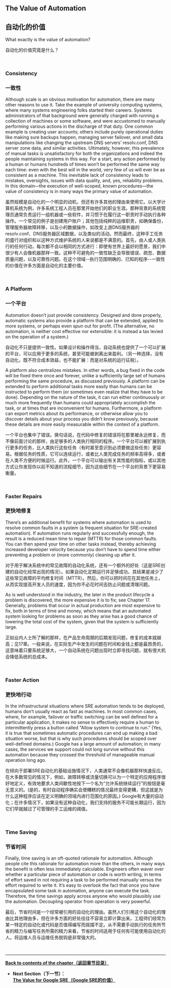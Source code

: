 ## **The Value of Automation**

## **自动化的价值**

What exactly is the value of automation?

自动化的价值究竟是什么？

<br>

### **Consistency**

### **一致性**

Although scale is an obvious motivation for automation, there are many other reasons to use it. Take the example of university computing systems, where many systems engineering folks started their careers. Systems administrators of that background were generally charged with running a collection of machines or some software, and were accustomed to manually performing various actions in the discharge of that duty. One common example is creating user accounts; others include purely operational duties like making sure backups happen, managing server failover, and small data manipulations like changing the upstream DNS servers’ resolv.conf, DNS server zone data, and similar activities. Ultimately, however, this prevalence of manual tasks is unsatisfactory for both the organizations and indeed the people maintaining systems in this way. For a start, any action performed by a human or humans hundreds of times won’t be performed the same way each time: even with the best will in the world, very few of us will ever be as consistent as a machine. This inevitable lack of consistency leads to mistakes, oversights, issues with data quality, and, yes, reliability problems. In this domain—the execution of well-scoped, known procedures—the value of consistency is in many ways the primary value of automation.

虽然规模是自动化的一个明显的动机，但还有许多其他的理由来使用它。以大学计算机系统为例，许多系统工程人员在那里开始他们的职业生涯。那种背景的系统管理员通常负责运行一组机器或一些软件，并习惯于在履行这一职责时手动执行各种操作。一个常见的例子是创建用户账户；其他包括纯粹的运维职责，如确保备份，管理服务器故障转移，以及小的数据操作，如改变上游DNS服务器的resolv.conf、DNS服务器区域数据，以及类似的活动。然而最终，这种手工任务的盛行对组织和以这种方式维护系统的人来说都是不满意的。首先，由人或人类执行的任何行动，每次都不会以相同的方式进行：即使有世界上最好的愿景，我们中很少有人会像机器那样一致。这种不可避免的一致性缺乏会导致错误、疏忽、数据质量问题，以及可靠性问题。在这个领域--执行范围明确的、已知的程序--一致性的价值在许多方面是自动化的主要价值。

<br>

### **A Platform**

### **一个平台**

Automation doesn’t just provide consistency. Designed and done properly, automatic systems also provide a platform that can be extended, applied to more systems, or perhaps even spun out for profit. (The alternative, no automation, is neither cost effective nor extensible: it is instead a tax levied on the operation of a system.)

自动化不只是提供一致性。如果设计和操作得当，自动系统也提供了一个可以扩展的平台，可以应用于更多的系统，甚至可能被剥离出来盈利。（另一种选择，没有自动化，既不符合成本效益，也不能扩展：而是对系统的运行征税）。

A platform also centralizes mistakes. In other words, a bug fixed in the code will be fixed there once and forever, unlike a sufficiently large set of humans performing the same procedure, as discussed previously. A platform can be extended to perform additional tasks more easily than humans can be instructed to perform them (or sometimes even realize that they have to be done). Depending on the nature of the task, it can run either continuously or much more frequently than humans could appropriately accomplish the task, or at times that are inconvenient for humans. Furthermore, a platform can export metrics about its performance, or otherwise allow you to discover details about your process you didn’t know previously, because these details are more easily measurable within the context of a platform.

一个平台也集中了错误。换句话说，在代码中修复的错误将在那里被永远修复，而不像前面讨论的那样，由足够多的人类执行相同的程序。一个平台可以被扩展到执行更多的任务，比人类执行这些任务（有时甚至意识到必须要做这些任务）更容易。根据任务的性质，它可以连续运行，或者比人类完成任务的频率高得多，或者在人类不方便的时候运行。此外，一个平台可以输出有关其性能的指标，或以其他方式让你发现你以前不知道的流程细节，因为这些细节在一个平台的背景下更容易衡量。

<br>

### **Faster Repairs**

### **更快地修复**

There’s an additional benefit for systems where automation is used to resolve common faults in a system (a frequent situation for SRE-created automation). If automation runs regularly and successfully enough, the result is a reduced mean time to repair (MTTR) for those common faults. You can then spend your time on other tasks instead, thereby achieving increased developer velocity because you don’t have to spend time either preventing a problem or (more commonly) cleaning up after it.

对于用于解决系统中的常见故障的自动化系统，还有一个额外的好处（这是SRE创建的自动化经常出现的情况）。如果自动化定期运行并足够成功，其结果是减少了这些常见故障的平均修复时间（MTTR）。然后，你可以把时间花在其他任务上，从而实现提高开发人员的速度，因为你不必花时间去防止问题或清理问题。

As is well understood in the industry, the later in the product lifecycle a problem is discovered, the more expensive it is to fix; see Chapter 17. Generally, problems that occur in actual production are most expensive to fix, both in terms of time and money, which means that an automated system looking for problems as soon as they arise has a good chance of lowering the total cost of the system, given that the system is sufficiently large.

正如业内人士所了解的那样，在产品生命周期的后期发现问题，修复的成本就越高；见17章。一般来说，在实际生产中发生的问题在时间和金钱上都是最昂贵的，这意味着只要系统足够大，一个自动系统在问题出现时立即寻找问题，就有很大机会降低系统的总成本。

<br>

### **Faster Action**

### **更快地行动**

In the infrastructural situations where SRE automation tends to be deployed, humans don’t usually react as fast as machines. In most common cases, where, for example, failover or traffic switching can be well defined for a particular application, it makes no sense to effectively require a human to intermittently press a button called "Allow system to continue to run." (Yes, it is true that sometimes automatic procedures can end up making a bad situation worse, but that is why such procedures should be scoped over well-defined domains.) Google has a large amount of automation; in many cases, the services we support could not long survive without this automation because they crossed the threshold of manageable manual operation long ago.

在倾向于部署SRE自动化的基础设施情况下，人类通常不会像机器那样快速反应。在大多数常见的情况下，例如，故障转移或流量切换可以为一个特定的应用程序很好地定义，有效地要求人类间歇性地按下一个名为“允许系统继续运行”的按钮是毫无意义的。(是的，有时自动程序确实会使糟糕的情况最终变得更糟，但这就是为什么这种程序应该在定义明确的领域内进行范围化的原因。) Google有大量的自动化；在许多情况下，如果没有这种自动化，我们支持的服务不可能长期运行，因为它们早就越过了可管理的手工运维的阈值。

<br>

### **Time Saving**

### **节省时间**

Finally, time saving is an oft-quoted rationale for automation. Although people cite this rationale for automation more than the others, in many ways the benefit is often less immediately calculable. Engineers often waver over whether a particular piece of automation or code is worth writing, in terms of effort saved in not requiring a task to be performed manually versus the effort required to write it. It’s easy to overlook the fact that once you have encapsulated some task in automation, anyone can execute the task. Therefore, the time savings apply across anyone who would plausibly use the automation. Decoupling operator from operation is very powerful.

最后，节省时间是一个经常被引用的自动化的理由。虽然人们引用这个自动化的理由比其他理由多，但在许多方面的好处往往不容易立即计算出来。工程师们经常为某一特定的自动化或代码是否值得编写而摇摆不定。从不需要手动执行的任务所节省的精力与编写任务所需的精力来看，节省的时间适用于任何有可能使用自动化的人。将运维人员与运维任务脱钩是非常强大的。

<br>

---

**[Back to contents of the chapter（返回章节目录）](the_evolution_of_automation_at_google.md)**

* **Next Section（下一节）：[The Value for Google SRE（Google SRE的价值）](the_value_of_google_sre.md)**
